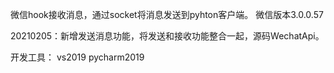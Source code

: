 微信hook接收消息，通过socket将消息发送到pyhton客户端。 微信版本3.0.0.57

20210205：新增发送消息功能，将发送和接收功能整合一起，源码WechatApi。

开发工具： vs2019 pycharm2019
